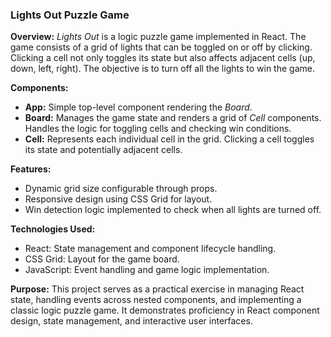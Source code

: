 ### Lights Out Puzzle Game

**Overview:**
*Lights Out* is a logic puzzle game implemented in React. The game consists of a grid of lights that can be toggled on or off by clicking. Clicking a cell not only toggles its state but also affects adjacent cells (up, down, left, right). The objective is to turn off all the lights to win the game.

**Components:**
- **App:** Simple top-level component rendering the *Board*.
- **Board:** Manages the game state and renders a grid of *Cell* components. Handles the logic for toggling cells and checking win conditions.
- **Cell:** Represents each individual cell in the grid. Clicking a cell toggles its state and potentially adjacent cells.

**Features:**
- Dynamic grid size configurable through props.
- Responsive design using CSS Grid for layout.
- Win detection logic implemented to check when all lights are turned off.

**Technologies Used:**
- React: State management and component lifecycle handling.
- CSS Grid: Layout for the game board.
- JavaScript: Event handling and game logic implementation.

**Purpose:**
This project serves as a practical exercise in managing React state, handling events across nested components, and implementing a classic logic puzzle game. It demonstrates proficiency in React component design, state management, and interactive user interfaces.
